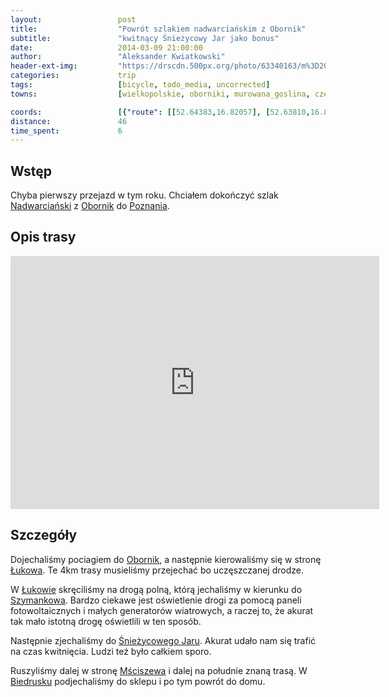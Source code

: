 ```yaml
---
layout:                 post
title:                  "Powrót szlakiem nadwarciańskim z Obornik"
subtitle:               "kwitnący Śnieżycowy Jar jako bonus"
date:                   2014-03-09 21:00:00
author:                 "Aleksander Kwiatkowski"
header-ext-img:         "https://drscdn.500px.org/photo/63340163/m%3D2048/3cb81337b0bdb0ab84db53bdf5c66e1c"
categories:             trip
tags:                   [bicycle, todo_media, uncorrected]
towns:                  [wielkopolskie, oborniki, murowana_goslina, czerwonak, poznan]

coords:                 [{"route": [[52.64383,16.82057], [52.63810,16.87825], [52.62763,16.91610], [52.61893,16.93661], [52.61184,16.92649], [52.60845,16.93584], [52.60861,16.95670], [52.58948,16.97009], [52.58348,16.97189], [52.57639,16.95979], [52.54164,16.96562], [52.54080,16.95361]], "type": "bicycle"}]
distance:               46
time_spent:             6
---
```


[wiki-nadwiarcianski]:      https://pl.wikipedia.org/wiki/Nadwarcia%C5%84ski_Szlak_Rowerowy
[wiki-oborniki]:            https://pl.wikipedia.org/wiki/Oborniki
[wiki-poznan]:              https://pl.wikipedia.org/wiki/Pozna%C5%84
[wiki-lukowo]:              https://pl.wikipedia.org/wiki/%C5%81ukowo_(powiat_obornicki)
[wiki-szymankowo]:          https://pl.wikipedia.org/wiki/Szymankowo_(wojew%C3%B3dztwo_wielkopolskie)
[wiki-sniezycowy-jar]:      https://pl.wikipedia.org/wiki/Rezerwat_przyrody_%C5%9Anie%C5%BCycowy_Jar
[wiki-msciszewo]:           https://pl.wikipedia.org/wiki/M%C5%9Bciszewo
[wiki-biedrusko]:           https://pl.wikipedia.org/wiki/Biedrusko


Wstęp
-----

Chyba pierwszy przejazd w tym roku. Chciałem dokończyć szlak [Nadwarciański][wiki-nadwiarcianski]
z [Obornik][wiki-oborniki] do [Poznania][wiki-poznan].

Opis trasy
----------

<iframe height='405' width='590' frameborder='0' allowtransparency='true' scrolling='no' src='https://www.strava.com/activities/137188547/embed/d3897d8b3efa0b17470a3b9ac8ba485a099d665b'></iframe>

Szczegóły
---------

Dojechaliśmy pociagiem do [Obornik][wiki-oborniki], a następnie kierowaliśmy się w stronę
[Łukowa][wiki-lukowo]. Te 4km trasy musieliśmy przejechać bo uczęszczanej drodze.

W [Łukowie][wiki-lukowo] skręciliśmy na drogą polną, którą jechaliśmy w kierunku
do [Szymankowa][wiki-szymankowo]. Bardzo ciekawe jest oświetlenie drogi za pomocą
paneli fotowoltaicznych i małych generatorów wiatrowych, a raczej to, że akurat
tak mało istotną drogę oświetlili w ten sposób.

Następnie zjechaliśmy do [Śnieżycowego Jaru][wiki-sniezycowy-jar]. Akurat
udało nam się trafić na czas kwitnięcia. Ludzi też było całkiem sporo.

Ruszyliśmy dalej w stronę [Mściszewa][wiki-msciszewo] i dalej na południe znaną
trasą. W [Biedrusku][wiki-biedrusko] podjechaliśmy do sklepu i po tym powrót do
domu.
